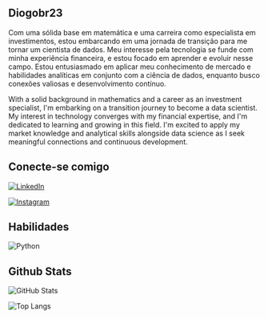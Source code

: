 ## Diogobr23
Com uma sólida base em matemática e uma carreira como especialista em investimentos, estou embarcando em uma jornada de transição para me tornar um cientista de dados. Meu interesse pela tecnologia se funde com minha experiência financeira, e estou focado em aprender e evoluir nesse campo. Estou entusiasmado em aplicar meu conhecimento de mercado e habilidades analíticas em conjunto com a ciência de dados, enquanto busco conexões valiosas e desenvolvimento contínuo.

With a solid background in mathematics and a career as an investment specialist, I'm embarking on a transition journey to become a data scientist. My interest in technology converges with my financial expertise, and I'm dedicated to learning and growing in this field. I'm excited to apply my market knowledge and analytical skills alongside data science as I seek meaningful connections and continuous development.

## Conecte-se comigo
[![LinkedIn](https://img.shields.io/badge/LinkedIn-000?style=for-the-badge&logo=linkedin&logoColor=0E76A8)]([https://www.linkedin.com/in/diogo-ramos-cea-997407176/](https://www.linkedin.com/in/diogobarbosaramos/))

[![Instagram](https://img.shields.io/badge/Instagram-000?style=for-the-badge&logo=instagram)](https://www.instagram.com/diogob.ramos/)

## Habilidades

![Python](https://img.shields.io/badge/Python-000?style=for-the-badge&logo=python)

## Github Stats
![GitHub Stats](https://github-readme-stats.vercel.app/api?username=Diogobr23&theme=transparent&bg_color=000&border_color=30A3DC&show_icons=true&icon_color=30A3DC&title_color=30A3DC&text_color=FFF)

![Top Langs](https://github-readme-stats-git-masterrstaa-rickstaa.vercel.app/api/top-langs/?username=Diogobr23&bg_color=000&border_color=30A3DC&title_color=30A3DC&text_color=FFF)
